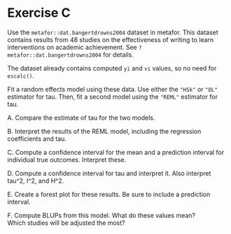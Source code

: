# Exercise C

Use the `metafor::dat.bangertdrowns2004` dataset in metafor. 
This dataset contains results from 48 studies on the 
effectiveness of writing to learn interventions on academic achievement.
See `?metafor::dat.bangertdrowns2004` for details.

The dataset already contains computed `yi` and `vi` values, so no need for `escalc()`.

Fit a random effects model using these data.
Use either the `"HSk"` or `"DL"` estimator for tau. 
Then, fit a second model using the `"REML"` estimator for tau.
   
   A. Compare the estimate of tau for the two models.
   
   B. Interpret the results of the REML model, including the regression
      coefficients and tau.
      
   C. Compute a confidence interval for the mean and a prediction interval
      for individual true outcomes. Interpret these.
      
   D. Compute a confidence interval for tau and interpret it.
      Also interpret tau^2, I^2, and H^2.
      
   E. Create a forest plot for these results.
      Be sure to include a prediction interval.
      
   F. Compute BLUPs from this model. 
      What do these values mean?   
      Which studies will be adjusted the most?
